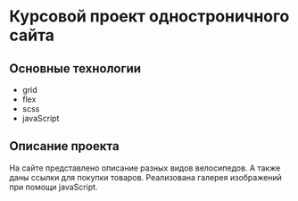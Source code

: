 # Курсовой проект одностроничного сайта

## Основные технологии
* grid
* flex
* scss
* javaScript

## Описание проекта
На сайте представлено описание разных видов велосипедов. А также даны ссылки для покупки товаров. Реализована галерея изображений при помощи javaScript.
